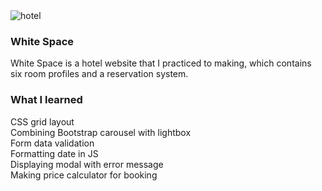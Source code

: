 <img src="https://heatherori.github.io/portfolio/image/hotel_reservation_main.jpg" alt="hotel">
<h3>White Space</h3>
          <p>
            White Space is a hotel website that I practiced to making, which
            contains six room profiles and a reservation system.
          </p>
          <h3>What I learned</h3>
          <p>
            CSS grid layout<br />
            Combining Bootstrap carousel with lightbox<br />
            Form data validation<br />
            Formatting date in JS<br />
            Displaying modal with error message<br />
            Making price calculator for booking<br />
          </p>